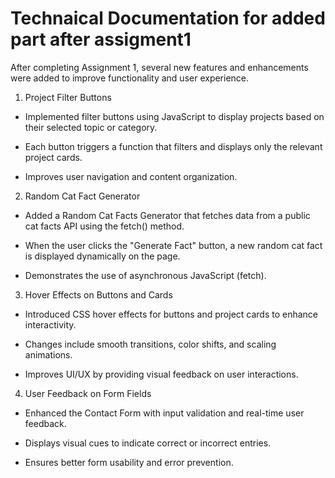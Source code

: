 # Technaical Documentation for added part after assigment1 
After completing Assignment 1, several new features and enhancements were added to improve functionality and user experience.

1. Project Filter Buttons

* Implemented filter buttons using JavaScript to display projects based on their selected topic or category.

* Each button triggers a function that filters and displays only the relevant project cards.

* Improves user navigation and content organization.

2. Random Cat Fact Generator

* Added a Random Cat Facts Generator that fetches data from a public cat facts API using the fetch() method.

* When the user clicks the "Generate Fact" button, a new random cat fact is displayed dynamically on the page.

* Demonstrates the use of asynchronous JavaScript (fetch).

3. Hover Effects on Buttons and Cards

* Introduced CSS hover effects for buttons and project cards to enhance interactivity.

* Changes include smooth transitions, color shifts, and scaling animations.

* Improves UI/UX by providing visual feedback on user interactions.

4. User Feedback on Form Fields

* Enhanced the Contact Form with input validation and real-time user feedback.

* Displays visual cues to indicate correct or incorrect entries.

* Ensures better form usability and error prevention.

